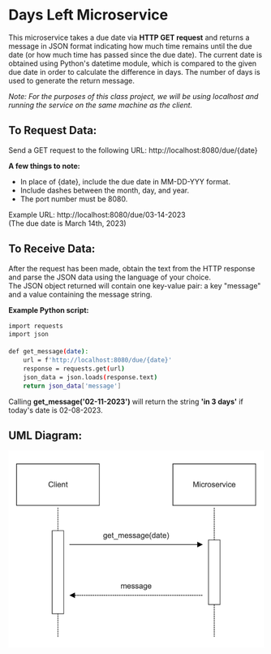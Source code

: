 # Days Left Microservice

This microservice takes a due date via **HTTP GET request** and returns a message in JSON format indicating how much time remains until the due date (or how much time has passed since the due date). The current date is obtained using Python's datetime module, which is compared to the given due date in order to calculate the difference in days. The number of days is used to generate the return message.

_Note: For the purposes of this class project, we will be using localhost and running the service on the same machine as the client._

## To Request Data:

Send a GET request to the following URL:
http://localhost:8080/due/{date}

**A few things to note:**
* In place of {date}, include the due date in MM-DD-YYY format.
* Include dashes between the month, day, and year.
* The port number must be 8080.

Example URL:
http://localhost:8080/due/03-14-2023  
(The due date is March 14th, 2023)

## To Receive Data:
After the request has been made, obtain the text from the HTTP response and parse the JSON data using the language of your choice.  
The JSON object returned will contain one key-value pair: a key "message" and a value containing the message string.

**Example Python script:**
```sh
import requests
import json

def get_message(date):
    url = f'http://localhost:8080/due/{date}'
    response = requests.get(url)
    json_data = json.loads(response.text)
    return json_data['message']
```
Calling **get_message('02-11-2023')** will return the string **'in 3 days'** if today's date is 02-08-2023.

## UML Diagram:
![image](UML_Diagram.png)